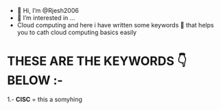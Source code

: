 - 👋 Hi, I’m @Rjesh2006
- 👀 I’m interested in ...
- Cloud computing and here i have written some keywords 🔐 that helps you to cath cloud computing basics easily

# THESE ARE THE KEYWORDS 👇 BELOW :- #
1.- **CISC** = this a somyhing 
